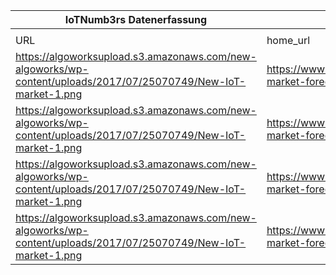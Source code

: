 |IoTNumb3rs Datenerfassung|||||||||||
| ---- | ---- | ---- | ---- | ---- | ---- | ---- | ---- | ---- | ---- | ---- |
||||||||||||
|URL|home_url|filename|device_class|device_count|market_class|market_volume|prognosis_year|publication_year|authorship_class|Dropbox folder|
|https://algoworksupload.s3.amazonaws.com/new-algoworks/wp-content/uploads/2017/07/25070749/New-IoT-market-1.png|https://www.algoworks.com/infographics/iot-market-forecast-and-predictions/|file11_New-IoT-market-1.png|||size|1.7057E+11|2017|2017|company|MariaMarg/20190102-1800|
|https://algoworksupload.s3.amazonaws.com/new-algoworks/wp-content/uploads/2017/07/25070749/New-IoT-market-1.png|https://www.algoworks.com/infographics/iot-market-forecast-and-predictions/|file11_New-IoT-market-1.png|||size|5.6104E+11|2022|2017|company|MariaMarg/20190102-1800|
|https://algoworksupload.s3.amazonaws.com/new-algoworks/wp-content/uploads/2017/07/25070749/New-IoT-market-1.png|https://www.algoworks.com/infographics/iot-market-forecast-and-predictions/|file11_New-IoT-market-1.png|||spending IoT Analytics|20000000000|2020|2017|company|MariaMarg/20190102-1800|
|https://algoworksupload.s3.amazonaws.com/new-algoworks/wp-content/uploads/2017/07/25070749/New-IoT-market-1.png|https://www.algoworks.com/infographics/iot-market-forecast-and-predictions/|file11_New-IoT-market-1.png|||spending B2B|2.5E+11|2020|2017|company|MariaMarg/20190102-1800|
